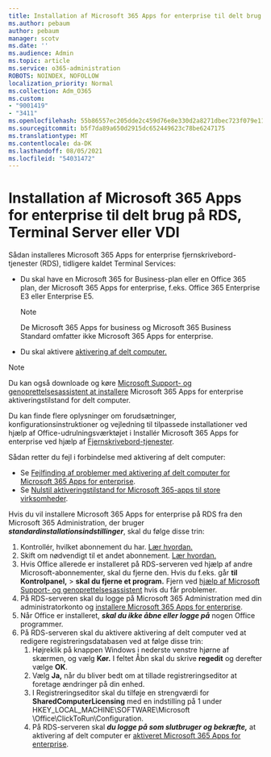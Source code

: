 ```yaml
---
title: Installation af Microsoft 365 Apps for enterprise til delt brug på RDS, Terminal Server eller VDI
ms.author: pebaum
author: pebaum
manager: scotv
ms.date: ''
ms.audience: Admin
ms.topic: article
ms.service: o365-administration
ROBOTS: NOINDEX, NOFOLLOW
localization_priority: Normal
ms.collection: Adm_O365
ms.custom:
- "9001419"
- "3411"
ms.openlocfilehash: 55b86557ec205dde2c459d76e8e330d2a8271dbec723f079e119ebe409b41c3f
ms.sourcegitcommit: b5f7da89a650d2915dc652449623c78be6247175
ms.translationtype: MT
ms.contentlocale: da-DK
ms.lasthandoff: 08/05/2021
ms.locfileid: "54031472"
---
```

# <a name="deploying-microsoft-365-apps-for-enterprise-for-shared-use-on-rds-terminal-server-or-vdi"></a>Installation af Microsoft 365 Apps for enterprise til delt brug på RDS, Terminal Server eller VDI

Sådan installeres Microsoft 365 Apps for enterprise fjernskrivebord-tjenester (RDS), tidligere kaldet Terminal Services:

- Du skal have en Microsoft 365 for Business-plan eller en Office 365 plan, der Microsoft 365 Apps for enterprise, f.eks. Office 365 Enterprise E3 eller Enterprise E5.
   > [!NOTE]
   > De Microsoft 365 Apps for business og Microsoft 365 Business Standard omfatter ikke Microsoft 365 Apps for enterprise.
- Du skal aktivere [aktivering af delt computer.](https://docs.microsoft.com/DeployOffice/overview-shared-computer-activation)

> [!NOTE]
> Du kan også downloade og køre [Microsoft Support- og genoprettelsesassistent at installere](https://aka.ms/SaRA_OfficeSCA_M365Portal) Microsoft 365 Apps for enterprise aktiveringstilstand for delt computer.

Du kan finde flere oplysninger om forudsætninger, konfigurationsinstruktioner og vejledning til tilpassede installationer ved hjælp af Office-udrulningsværktøjet i Installér Microsoft 365 Apps for enterprise ved hjælp af [Fjernskrivebord-tjenester](https://docs.microsoft.com/DeployOffice/deploy-microsoft-365-apps-remote-desktop-services).

Sådan retter du fejl i forbindelse med aktivering af delt computer:

- Se [Fejlfinding af problemer med aktivering af delt computer for Microsoft 365 Apps for enterprise](https://docs.microsoft.com/DeployOffice/troubleshoot-shared-computer-activation).
- Se [Nulstil aktiveringstilstand for Microsoft 365-apps til store virksomheder](https://go.microsoft.com/fwlink/?linkid=2109218).

Hvis du vil installere Microsoft 365 Apps for enterprise på RDS fra den Microsoft 365 Administration, der bruger ***standardinstallationsindstillinger***, skal du følge disse trin:

1. Kontrollér, hvilket abonnement du har. [Lær hvordan.](https://docs.microsoft.com/microsoft-365/admin/admin-overview/what-subscription-do-i-have)
2. Skift om nødvendigt til et andet abonnement. [Lær hvordan.](https://docs.microsoft.com/microsoft-365/commerce/subscriptions/switch-to-a-different-plan)
3. Hvis Office allerede er installeret på RDS-serveren ved hjælp af andre Microsoft-abonnementer, skal du fjerne den. Hvis du f.eks. går **til Kontrolpanel,**  >  **skal du fjerne et program.** Fjern ved [hjælp af Microsoft Support- og genoprettelsesassistent](https://aka.ms/SARA-OfficeUninstall-Alchemy) hvis du får problemer.
4. På RDS-serveren skal du logge på Microsoft 365 Administration med din administratorkonto og [installere Microsoft 365 Apps for enterprise](https://portal.office.com/OLS/MySoftware.aspx).
5. Når Office er installeret, ***skal du ikke åbne eller logge på*** nogen Office programmer.
6. På RDS-serveren skal du aktivere aktivering af delt computer ved at redigere registreringsdatabasen ved at følge disse trin:
   1. Højreklik på knappen Windows i nederste venstre hjørne af skærmen, og vælg **Kør.** I feltet Åbn skal du skrive **regedit** og derefter vælge **OK**.
   2. Vælg **Ja,** når du bliver bedt om at tillade registreringseditor at foretage ændringer på din enhed.
   3. I Registreringseditor skal du tilføje en strengværdi for **SharedComputerLicensing** med en indstilling på 1 under HKEY_LOCAL_MACHINE\SOFTWARE\Microsoft \Office\ClickToRun\Configuration.
   4. På RDS-serveren skal ***du logge på som slutbruger og bekræfte,*** at aktivering af delt computer er [aktiveret Microsoft 365 Apps for enterprise](https://docs.microsoft.com/DeployOffice/troubleshoot-shared-computer-activation#verify-that-activation-for-microsoft-365-apps-succeeded).
